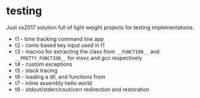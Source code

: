 # testing
Just vs2017 solution full of light weight projects for testing implementations.
* t1 - time tracking command line app
* t2 - conio based key input used in t1
* t3 - macros for extracting the class from `__FUNCTION__` and `__PRETTY_FUNCTION__` for msvc and gcc respectively
* t4 - custom exceptions
* t5 - stack tracing
* t6 - loading a dll, and functions from
* t7 - inline assembly hello world
* t8 - stdout/stderr/cout/cerr redirection and restoration
